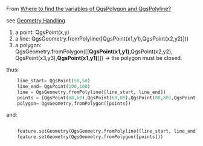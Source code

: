 From [Where to find the variables of QgsPolygon and QgsPolyline?](http://gis.stackexchange.com/questions/64247/where-to-find-the-variables-of-qgspolygon-and-qgspolyline)


see [Geometry Handling][1]

 1. a point:   QgsPoint(x,y)
 2. a line:    QgsGeometry.fromPolyline([QgsPoint(x1,y1),QgsPoint(x2,y2)]))
 3. a polygon: QgsGeometry.fromPolygon([[**QgsPoint(x1,y1)**,QgsPoint(x2,y2), QgsPoint(x3,y3),**QgsPoint(x1,y1)**]]) -> the polygon must be closed.

thus:

```python
    line_start= QgsPoint(50,50)
    line_end= QgsPoint(100,100)
    line = QgsGeometry.fromPolyline([line_start, line_end])
    points = [QgsPoint(60,60),QgsPoint(60,80),QgsPoint(80,80),QgsPoint(80,60),QgsPoint(60,60)] 
    polygon= QgsGeometry.fromPolygon([points])
```

and:

```python

    feature.setGeometry(QgsGeometry.fromPolyline([line_start, line_end]))
    feature.setGeometry(QgsGeometry.fromPolygon([points]))
```


  [1]: http://www.qgis.org/pyqgis-cookbook/geometry.html

